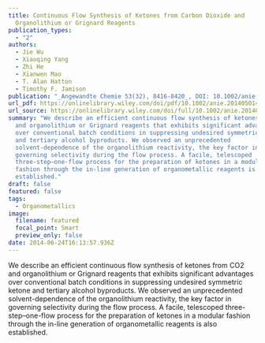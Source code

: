 ```yaml
---
title: Continuous Flow Synthesis of Ketones from Carbon Dioxide and
  Organolithium or Grignard Reagents
publication_types:
  - "2"
authors:
  - Jie Wu
  - Xiaoqing Yang
  - Zhi He
  - Xianwen Mao
  - T. Alan Hatton
  - Timothy F. Jamison
publication: "_Angewandte Chemie 53(32), 8416-8420_, DOI: 10.1002/anie.201405014"
url_pdf: https://onlinelibrary.wiley.com/doi/pdf/10.1002/anie.201405014
url_source: https://onlinelibrary.wiley.com/doi/full/10.1002/anie.201405014
summary: "We describe an efficient continuous flow synthesis of ketones from CO2
  and organolithium or Grignard reagents that exhibits significant advantages
  over conventional batch conditions in suppressing undesired symmetric ketone
  and tertiary alcohol byproducts. We observed an unprecedented
  solvent-dependence of the organolithium reactivity, the key factor in
  governing selectivity during the flow process. A facile, telescoped
  three-step–one-flow process for the preparation of ketones in a modular
  fashion through the in-line generation of organometallic reagents is also
  established."
draft: false
featured: false
tags:
  - Organometallics
image:
  filename: featured
  focal_point: Smart
  preview_only: false
date: 2014-06-24T16:13:57.936Z
---
```

  We describe an efficient continuous flow synthesis of ketones from CO2 and organolithium or Grignard reagents that exhibits significant advantages over conventional batch conditions in suppressing undesired symmetric ketone and tertiary alcohol byproducts. We observed an unprecedented solvent-dependence of the organolithium reactivity, the key factor in governing selectivity during the flow process. A facile, telescoped three-step–one-flow process for the preparation of ketones in a modular fashion through the in-line generation of organometallic reagents is also established.
